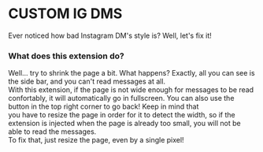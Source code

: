 # CUSTOM IG DMS
Ever noticed how bad Instagram DM's style is? Well, let's fix it!
### What does this extension do?
Well... try to shrink the page a bit. What happens? Exactly, all you can see is the side bar, and you can't read messages at all.<br>With this extension, if the page is not wide enough for messages to be read confortably, it will automatically go in fullscreen. You can also use the button in the top right corner to go back! Keep in mind that<br>you have to resize the page in order for it to detect the width, so if the extension is injected when the page is already too small, you will not be able to read the messages.<br>To fix that, just resize the page, even by a single pixel!